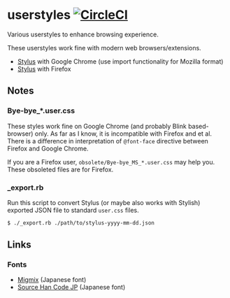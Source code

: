 userstyles [![CircleCI](https://circleci.com/gh/curipha/userstyles.svg?style=svg)](https://circleci.com/gh/curipha/userstyles)
==========
Various userstyles to enhance browsing experience.

These userstyles work fine with modern web browsers/extensions.

- [Stylus](https://chrome.google.com/webstore/detail/stylus/clngdbkpkpeebahjckkjfobafhncgmne) with Google Chrome (use import functionality for Mozilla format)
- [Stylus](https://addons.mozilla.org/firefox/addon/styl-us/) with Firefox


Notes
-------------------------
### Bye-bye_*.user.css
These styles work fine on Google Chrome (and probably Blink based-browser) only.
As far as I know, it is incompatible with Firefox and et al.
There is a difference in interpretation of `@font-face` directive between Firefox and Google Chrome.

If you are a Firefox user, `obsolete/Bye-bye_MS_*.user.css` may help you.
These obsoleted files are for Firefox.

### _export.rb
Run this script to convert Stylus (or maybe also works with Stylish) exported JSON file to standard `user.css` files.

```bash
$ ./_export.rb ./path/to/stylus-yyyy-mm-dd.json
```


Links
--------------------
### Fonts
- [Migmix](https://mix-mplus-ipa.osdn.jp/migmix/) (Japanese font)
- [Source Han Code JP](https://github.com/adobe-fonts/source-han-code-jp) (Japanese font)

